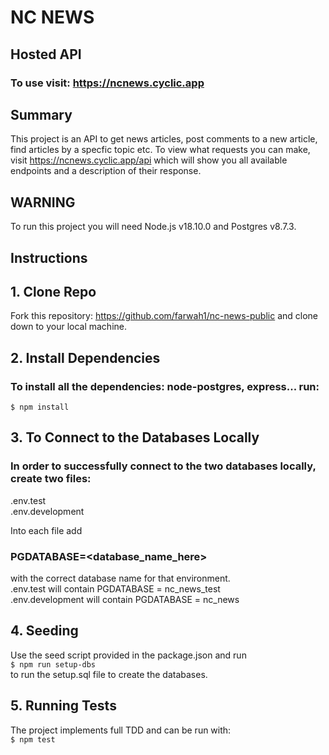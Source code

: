 # NC NEWS

## Hosted API

### To use visit: https://ncnews.cyclic.app


## Summary 

This project is an API to get news articles, post comments to a new article, find articles by a specfic topic etc. To view what requests you can make, visit https://ncnews.cyclic.app/api which will show you all available endpoints and a description of their response.

## **WARNING**

 To run this project you will need Node.js v18.10.0 and Postgres v8.7.3.

## Instructions 

## 1. Clone Repo

Fork this repository: https://github.com/farwah1/nc-news-public and clone down to your local machine.

## 2. Install Dependencies

### To install all the dependencies: node-postgres, express... run:
```$ npm install```

## 3. To Connect to the Databases Locally

### In order to successfully connect to the two databases locally, create two files: <br />
.env.test <br />
.env.development

Into each file add 
### PGDATABASE=<database_name_here>
with the correct database name for that environment. <br />
.env.test will contain PGDATABASE = nc_news_test <br />
.env.development will contain PGDATABASE = nc_news

## 4. Seeding

Use the seed script provided in the package.json and run <br />
```$ npm run setup-dbs``` <br />
to run the setup.sql file to create the databases.

## 5. Running Tests

The project implements full TDD and can be run with: <br />
```$ npm test```